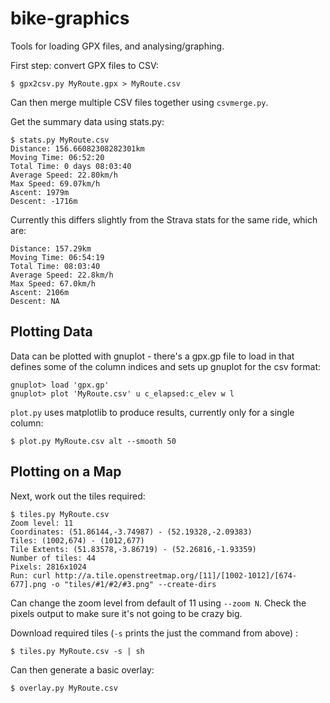 # bike-graphics

Tools for loading GPX files, and analysing/graphing.

First step: convert GPX files to CSV:

```
$ gpx2csv.py MyRoute.gpx > MyRoute.csv
```

Can then merge multiple CSV files together using `csvmerge.py`. 

Get the summary data using stats.py:

```
$ stats.py MyRoute.csv
Distance: 156.66082308282301km
Moving Time: 06:52:20
Total Time: 0 days 08:03:40
Average Speed: 22.80km/h
Max Speed: 69.07km/h
Ascent: 1979m
Descent: -1716m
```

Currently this differs slightly from the Strava stats for the same ride, which are:

```
Distance: 157.29km
Moving Time: 06:54:19
Total Time: 08:03:40
Average Speed: 22.8km/h
Max Speed: 67.0km/h
Ascent: 2106m
Descent: NA
```

## Plotting Data

Data can be plotted with gnuplot - there's a gpx.gp file to load in that defines some of the column indices and sets up gnuplot for the csv format:

```
gnuplot> load 'gpx.gp'
gnuplot> plot 'MyRoute.csv' u c_elapsed:c_elev w l
```

`plot.py` uses matplotlib to produce results, currently only for a single column:

```
$ plot.py MyRoute.csv alt --smooth 50
```

## Plotting on a Map

Next, work out the tiles required:

```
$ tiles.py MyRoute.csv
Zoom level: 11
Coordinates: (51.86144,-3.74987) - (52.19328,-2.09383)
Tiles: (1002,674) - (1012,677)
Tile Extents: (51.83578,-3.86719) - (52.26816,-1.93359)
Number of tiles: 44
Pixels: 2816x1024
Run: curl http://a.tile.openstreetmap.org/[11]/[1002-1012]/[674-677].png -o "tiles/#1/#2/#3.png" --create-dirs
```

Can change the zoom level from default of 11 using `--zoom N`. Check the pixels output to make sure it's not going to be crazy big. 

Download required tiles (`-s` prints the just the command from above) :

```
$ tiles.py MyRoute.csv -s | sh
```

Can then generate a basic overlay:

```
$ overlay.py MyRoute.csv
```
